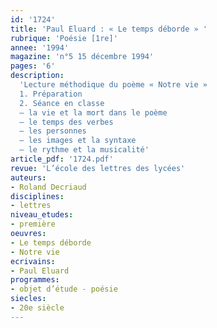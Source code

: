 ```yaml
---
id: '1724'
title: 'Paul Eluard : « Le temps déborde » '
rubrique: 'Poésie [1re]'
annee: '1994'
magazine: 'n°5 15 décembre 1994'
pages: '6'
description: 
  'Lecture méthodique du poème « Notre vie »
  1. Préparation
  2. Séance en classe 
  – la vie et la mort dans le poème
  – le temps des verbes
  – les personnes
  – les images et la syntaxe
  – le rythme et la musicalité'
article_pdf: '1724.pdf'
revue: 'L’école des lettres des lycées'
auteurs:
- Roland Decriaud
disciplines:
- lettres
niveau_etudes:
- première
oeuvres:
- Le temps déborde
- Notre vie
ecrivains:
- Paul Eluard
programmes:
- objet d’étude - poésie
siecles:
- 20e siècle
---
```

